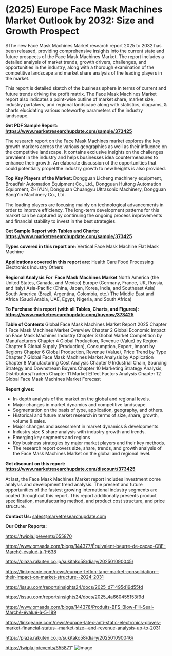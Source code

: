 # (2025) Europe Face Mask Machines Market Outlook by 2032: Size and Growth Prospect

SThe new Face Mask Machines Market research report 2025 to 2032 has been released, providing comprehensive insights into the current state and future prospects of the Face Mask Machines Market. The report includes a detailed analysis of market trends, growth drivers, challenges, and opportunities in the industry, along with a thorough examination of the competitive landscape and market share analysis of the leading players in the market.

This report is detailed sketch of the business sphere in terms of current and future trends driving the profit matrix. The Face Mask Machines Market report also indicates a point-wise outline of market share, market size, industry partakers, and regional landscape along with statistics, diagrams, &amp; charts elucidating various noteworthy parameters of the industry landscape.

<strong><b>Get PDF Sample Report: <a href=https://www.marketresearchupdate.com/sample/373425>https://www.marketresearchupdate.com/sample/373425</a></b></strong>

The research report on the Face Mask Machines market explores the key growth markers across the various geographies as well as their influence on the competitive landscape. It contains exclusive insights on the challenges prevalent in the industry and helps businesses idea countermeasures to enhance their growth. An elaborate discussion of the opportunities that could potentially propel the industry growth to new heights is also provided.

<strong><b>Top Key Players of the Market:
</b></strong>Dongguan Licheng machinery equipment, Broadfair Automation Equipment Co., Ltd., Dongguan Huitong Automation Equipment, ZHIYUN, Dongguan Chuangyu Ultrasonic Machinery, Dongguan BangYin Machinery Co., Ltd.<strong><b>
</b></strong>

The leading players are focusing mainly on technological advancements in order to improve efficiency. The long-term development patterns for this market can be captured by continuing the ongoing process improvements and financial stability to invest in the best strategies.

<strong><b>Get Sample Report with Tables and Charts: <a href=https://www.marketresearchupdate.com/sample/373425>https://www.marketresearchupdate.com/sample/373425</a></b></strong>

<strong><b>Types covered in this report are:
</b></strong>Vertical Face Mask Machine
Flat Mask Machine<strong><b>
</b></strong>

<strong><b>Applications covered in this report are:
</b></strong>Health Care
Food Processing
Electronics Industry
Others<strong><b>
</b></strong>

<strong><b>Regional Analysis For  Face Mask Machines Market</b></strong><strong><b>
</b></strong>North America (the United States, Canada, and Mexico)
Europe (Germany, France, UK, Russia, and Italy)
Asia-Pacific (China, Japan, Korea, India, and Southeast Asia)
South America (Brazil, Argentina, Colombia, etc.)
The Middle East and Africa (Saudi Arabia, UAE, Egypt, Nigeria, and South Africa)

<strong><b>To Purchase this report (with all Tables, Charts, and Figures): <a href=https://www.marketresearchupdate.com/buynow/373425>https://www.marketresearchupdate.com/buynow/373425</a></b></strong>

<strong><b>Table of Contents</b></strong><strong><b>
</b></strong>Global Face Mask Machines Market Report 2025
Chapter 1 Face Mask Machines Market Overview
Chapter 2 Global Economic Impact on Face Mask Machines Industry
Chapter 3 Global Market Competition by Manufacturers
Chapter 4 Global Production, Revenue (Value) by Region
Chapter 5 Global Supply (Production), Consumption, Export, Import by Regions
Chapter 6 Global Production, Revenue (Value), Price Trend by Type
Chapter 7 Global Face Mask Machines Market Analysis by Application
Chapter 8 Manufacturing Cost Analysis
Chapter 9 Industrial Chain, Sourcing Strategy and Downstream Buyers
Chapter 10 Marketing Strategy Analysis, Distributors/Traders
Chapter 11 Market Effect Factors Analysis
Chapter 12 Global Face Mask Machines Market Forecast

<strong><b>Report gives:</b></strong>

- In-depth analysis of the market on the global and regional levels.
- Major changes in market dynamics and competitive landscape.
- Segmentation on the basis of type, application, geography, and others.
- Historical and future market research in terms of size, share, growth, volume &amp; sales.
- Major changes and assessment in market dynamics &amp; developments.
- Industry size &amp; share analysis with industry growth and trends.
- Emerging key segments and regions
- Key business strategies by major market players and their key methods.
- The research report covers size, share, trends, and growth analysis of the Face Mask Machines Market on the global and regional level.

<strong><b>Get discount on this report: <a href=https://www.marketresearchupdate.com/discount/373425>https://www.marketresearchupdate.com/discount/373425</a></b></strong>

At last, the Face Mask Machines Market report includes investment come analysis and development trend analysis. The present and future opportunities of the fastest growing international industry segments are coated throughout this report. This report additionally presents product specification, manufacturing method, and product cost structure, and price structure.

<strong><b>Contact Us:
</b></strong>sales@marketresearchupdate.com

<strong>Our Other Reports:</strong>

<a href=https://twipla.jp/events/655870>https://twipla.jp/events/655870</a>

<a href=https://www.omaada.com/blogs/144377/Équivalent-beurre-de-cacao-CBE-Marché-évalué-à-1-638>https://www.omaada.com/blogs/144377/Équivalent-beurre-de-cacao-CBE-Marché-évalué-à-1-638</a>

<a href=https://plaza.rakuten.co.jp/sukitako58/diary/202501090045/>https://plaza.rakuten.co.jp/sukitako58/diary/202501090045/</a>

<a href=https://linkgeanie.com/news/europe-teflon-tape-market-consolidation--their-impact-on-market-structure--2024-2031>https://linkgeanie.com/news/europe-teflon-tape-market-consolidation--their-impact-on-market-structure--2024-2031</a>

<a href=https://issuu.com/reportsinsights24/docs/2025_d71495d19d55fd>https://issuu.com/reportsinsights24/docs/2025_d71495d19d55fd</a>

<a href=https://issuu.com/reportsinsights24/docs/2025_4a660455153f9d>https://issuu.com/reportsinsights24/docs/2025_4a660455153f9d</a>

<a href=https://www.omaada.com/blogs/144378/Produits-BFS-Blow-Fill-Seal-Marché-évalué-à-5-189>https://www.omaada.com/blogs/144378/Produits-BFS-Blow-Fill-Seal-Marché-évalué-à-5-189</a>

<a href=https://linkgeanie.com/news/europe-latex-anti-static-electronics-gloves-market-financial-status--market-size--and-revenue-analysis-up-to-2031>https://linkgeanie.com/news/europe-latex-anti-static-electronics-gloves-market-financial-status--market-size--and-revenue-analysis-up-to-2031</a>

<a href=https://plaza.rakuten.co.jp/sukitako58/diary/202501090046/>https://plaza.rakuten.co.jp/sukitako58/diary/202501090046/</a>

<a href=https://twipla.jp/events/655871>https://twipla.jp/events/655871</a>"
![image](https://github.com/user-attachments/assets/ddd186c0-b326-4278-96b2-f85538bedd65)
